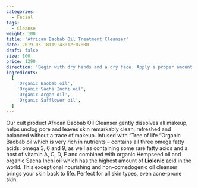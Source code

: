 ```yaml
---
categories:
  - Facial
tags:
  - Cleanse
weight: 100
title: 'African Baobab Oil Treatment Cleanser'
date: 2019-03-18T19:43:12+07:00
draft: false
size: 100
price: 1290
direction: 'Begin with dry hands and a dry face. Apply a proper amount of the oil into the palm of your hand and gently massage onto face. Add a little water onto your face. The oil will emulsify into a low foaming milk. Rinse off with warm water.'
ingredients:
  [
    'Organic Baobab oil',
    'Organic Sacha Inchi oil',
    'Organic Argan oil',
    'Organic Safflower oil',
  ]
---
```


Our cult product African Baobab Oil Cleanser gently dissolves all makeup, helps unclog pore and leaves skin remarkably clean, refreshed and balanced without a trace of makeup. Infused with “Tree of life “Organic Baobab oil which is very rich in nutrients – contains all three omega fatty acids: omega 3, 6 and 9, as well as containing some rare fatty acids and a host of vitamin A, C, D, E and combined with organic Hempseed oil and organic Sacha Inchi oil which has the highest amount of **Liolenic** acid in the world. This exceptional nourishing and non-comedogenic oil cleanser brings your skin back to life. Perfect for all skin types, even acne-prone skin.
